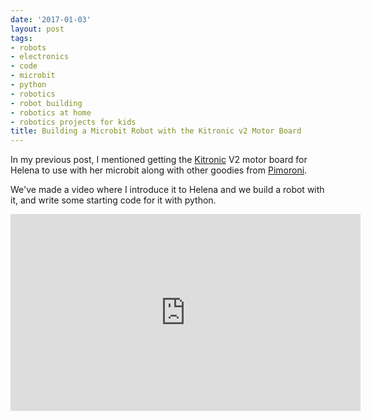 ```yaml
---
date: '2017-01-03'
layout: post
tags:
- robots
- electronics
- code
- microbit
- python
- robotics
- robot building
- robotics at home
- robotics projects for kids
title: Building a Microbit Robot with the Kitronic v2 Motor Board
---
```

In my previous post, I mentioned getting the <a href="https://kitronik.co.uk/">Kitronic</a> V2 motor board for
Helena to use with her microbit along with other goodies from <a href="https://shop.pimoroni.com/">Pimoroni</a>.

We've made a video where I introduce it to Helena and we build a robot with it, and write some starting code for it with python.

<div class="embed-responsive embed-responsive-16by9">
<iframe width="560" height="315" src="https://www.youtube.com/embed/c7jLPN8uqz8" frameborder="0" allowfullscreen="True"></iframe>
</div>
